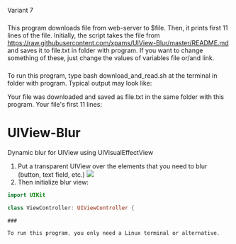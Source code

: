 Variant 7

###

This program downloads file from web-server to $file. Then, it prints first 11 lines of the file. Initially, the script takes the file from https://raw.githubusercontent.com/xpams/UIView-Blur/master/README.md and saves it to file.txt in folder with program. If you want to change something of these, just change the values of variables file or/and link.

###
To run this program, type 
bash download_and_read.sh 
at the terminal in folder with program.
Typical output may look like:

Your file was downloaded and saved as file.txt in the same folder with this program.
Your file's first 11 lines:
# UIView-Blur
Dynamic blur for UIView using UIVisualEffectView

1. Put a transparent UIView over the elements that you need to blur (button, text field, etc.) 
![](readmefiles/screenshot.png)
2. Then initialize blur view:

```swift
import UIKit

class ViewController: UIViewController {

###

To run this program, you only need a Linux terminal or alternative.

